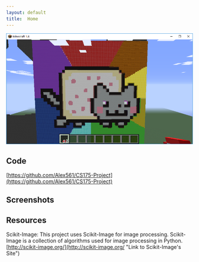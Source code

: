 ```yaml
---
layout: default
title:  Home
---
```


![](image.png)

## Code
[https://github.com/Alex561/CS175-Project](https://github.com/Alex561/CS175-Project)

## Screenshots

## Resources
Scikit-Image:
This project uses Scikit-Image for image processing. Scikit-Image is a collection of algorithms used for image processing in Python.
[http://scikit-image.org/](http://scikit-image.org/ "Link to Scikit-Image's Site")
